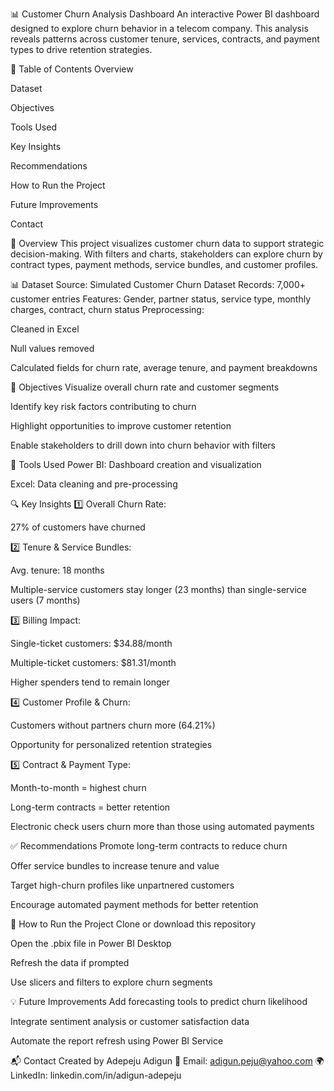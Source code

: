 📊 Customer Churn Analysis Dashboard
An interactive Power BI dashboard designed to explore churn behavior in a telecom company. This analysis reveals patterns across customer tenure, services, contracts, and payment types to drive retention strategies.

📖 Table of Contents
Overview

Dataset

Objectives

Tools Used

Key Insights

Recommendations

How to Run the Project

Future Improvements

Contact

📁 Overview
This project visualizes customer churn data to support strategic decision-making. With filters and charts, stakeholders can explore churn by contract types, payment methods, service bundles, and customer profiles.

📊 Dataset
Source: Simulated Customer Churn Dataset
Records: 7,000+ customer entries
Features: Gender, partner status, service type, monthly charges, contract, churn status
Preprocessing:

Cleaned in Excel

Null values removed

Calculated fields for churn rate, average tenure, and payment breakdowns

🎯 Objectives
Visualize overall churn rate and customer segments

Identify key risk factors contributing to churn

Highlight opportunities to improve customer retention

Enable stakeholders to drill down into churn behavior with filters

🧰 Tools Used
Power BI: Dashboard creation and visualization

Excel: Data cleaning and pre-processing

🔍 Key Insights
1️⃣ Overall Churn Rate:

27% of customers have churned

2️⃣ Tenure & Service Bundles:

Avg. tenure: 18 months

Multiple-service customers stay longer (23 months) than single-service users (7 months)

3️⃣ Billing Impact:

Single-ticket customers: $34.88/month

Multiple-ticket customers: $81.31/month

Higher spenders tend to remain longer

4️⃣ Customer Profile & Churn:

Customers without partners churn more (64.21%)

Opportunity for personalized retention strategies

5️⃣ Contract & Payment Type:

Month-to-month = highest churn

Long-term contracts = better retention

Electronic check users churn more than those using automated payments

✅ Recommendations
Promote long-term contracts to reduce churn

Offer service bundles to increase tenure and value

Target high-churn profiles like unpartnered customers

Encourage automated payment methods for better retention

🚀 How to Run the Project
Clone or download this repository

Open the .pbix file in Power BI Desktop

Refresh the data if prompted

Use slicers and filters to explore churn segments

💡 Future Improvements
Add forecasting tools to predict churn likelihood

Integrate sentiment analysis or customer satisfaction data

Automate the report refresh using Power BI Service

📬 Contact
Created by Adepeju Adigun
📧 Email: adigun.peju@yahoo.com
🌍 LinkedIn: linkedin.com/in/adigun-adepeju

